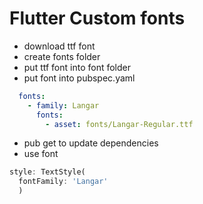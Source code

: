 # Flutter Custom fonts

* download ttf font
* create fonts folder
* put ttf font into font folder
* put font into pubspec.yaml

```yaml
  fonts:
    - family: Langar
      fonts:
        - asset: fonts/Langar-Regular.ttf
```
* pub get to update dependencies
* use font
```dart
style: TextStyle(
  fontFamily: 'Langar'
  )
```
